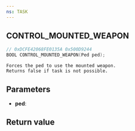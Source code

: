 ```yaml
---
ns: TASK
---
```

## CONTROL_MOUNTED_WEAPON

```c
// 0xDCFE42068FE0135A 0x500D9244
BOOL CONTROL_MOUNTED_WEAPON(Ped ped);
```

```
Forces the ped to use the mounted weapon.  
Returns false if task is not possible.  
```

## Parameters
* **ped**: 

## Return value
